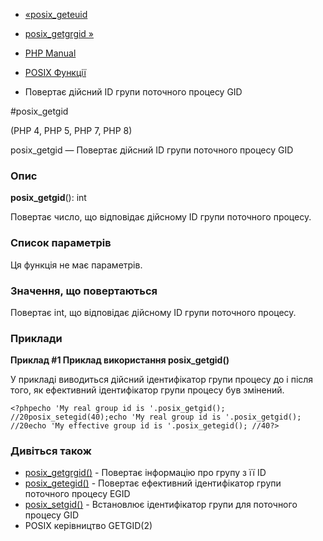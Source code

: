 - [«posix_geteuid](function.posix-geteuid.md)
- [posix_getgrgid »](function.posix-getgrgid.md)

- [PHP Manual](index.md)
- [POSIX Функції](ref.posix.md)
- Повертає дійсний ID групи поточного процесу GID

#posix_getgid

(PHP 4, PHP 5, PHP 7, PHP 8)

posix_getgid — Повертає дійсний ID групи поточного процесу GID

### Опис

**posix_getgid**(): int

Повертає число, що відповідає дійсному ID групи поточного
процесу.

### Список параметрів

Ця функція не має параметрів.

### Значення, що повертаються

Повертає int, що відповідає дійсному ID групи поточного
процесу.

### Приклади

**Приклад #1 Приклад використання **posix_getgid()****

У прикладі виводиться дійсний ідентифікатор групи процесу до і
після того, як ефективний ідентифікатор групи процесу був змінений.

`<?phpecho 'My real group id is '.posix_getgid(); //20posix_setegid(40);echo 'My real group id is '.posix_getgid(); //20echo 'My effective group id is '.posix_getegid(); //40?> `

### Дивіться також

- [posix_getgrgid()](function.posix-getgrgid.md) - Повертає
інформацію про групу з її ID
- [posix_getegid()](function.posix-getegid.md) - Повертає
ефективний ідентифікатор групи поточного процесу EGID
- [posix_setgid()](function.posix-setgid.md) - Встановлює
ідентифікатор групи для поточного процесу GID
- POSIX керівництво GETGID(2)
